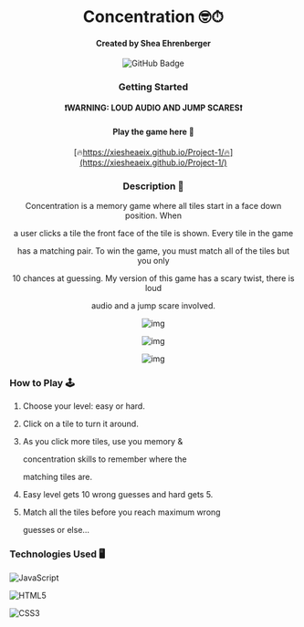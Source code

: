 
<div id="description" align="center">



# Concentration 🤓⏱



#### Created by Shea Ehrenberger

![GitHub Badge](https://img.shields.io/github/followers/xiesheaeix?style=social)



### Getting Started

**❗️WARNING: LOUD AUDIO AND JUMP SCARES❗️**





#### Play the game here 🔗

[🔥https://xiesheaeix.github.io/Project-1/🔥](https://xiesheaeix.github.io/Project-1/)

  

### Description 📝

  Concentration is a memory game where all tiles start in a face down position. When 

  a user clicks a tile the front face of the tile is shown. Every tile in the game

  has a matching pair. To win the game, you must match all of the tiles but you only

  10 chances at guessing. My version of this game has a scary twist, there is loud 

  audio and a jump scare involved.

  

![img](https://i.imgur.com/LRJo2Po.jpg)

![img](https://i.imgur.com/iCo9UZ5.jpg)

![img](https://i.imgur.com/FvsaKY5.jpg)

</div>



<div>



### How to Play 🕹

1. Choose your level: easy or hard.

2. Click on a tile to turn it around.

3. As you click more tiles, use you memory & 

   concentration skills to remember where the

   matching tiles are.

4. Easy level gets 10 wrong guesses and hard gets 5.

5. Match all the tiles before you reach maximum wrong

   guesses or else...

</div>



### Technologies Used 🖥

![JavaScript](https://img.shields.io/badge/javascript-%23323330.svg?style=for-the-badge&logo=javascript&logoColor=%23F7DF1E)

![HTML5](https://img.shields.io/badge/html5-%23E34F26.svg?style=for-the-badge&logo=html5&logoColor=white)

![CSS3](https://img.shields.io/badge/css3-%231572B6.svg?style=for-the-badge&logo=css3&logoColor=white)

      



  